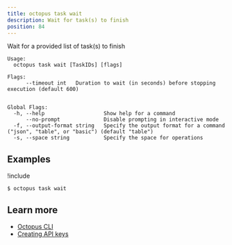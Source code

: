 ```yaml
---
title: octopus task wait
description: Wait for task(s) to finish
position: 84
---
```


Wait for a provided list of task(s) to finish


```text
Usage:
  octopus task wait [TaskIDs] [flags]

Flags:
      --timeout int   Duration to wait (in seconds) before stopping execution (default 600)


Global Flags:
  -h, --help                   Show help for a command
      --no-prompt              Disable prompting in interactive mode
  -f, --output-format string   Specify the output format for a command ("json", "table", or "basic") (default "table")
  -s, --space string           Specify the space for operations

```

## Examples

!include <samples-instance>


```text
$ octopus task wait

```

## Learn more

- [Octopus CLI](/docs/octopus-rest-api/cli/index.md)
- [Creating API keys](/docs/octopus-rest-api/how-to-create-an-api-key.md)